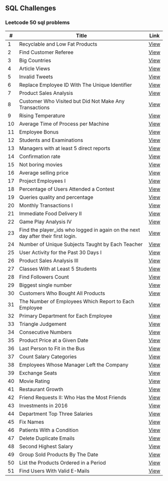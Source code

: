 ## SQL Challenges

### Leetcode 50 sql problems

| # | Title | Link |
|---| ----- | ---- |
| 1 |  Recyclable and Low Fat Products  |  [View](./leetcode_sql_50_problems/1.recycable_and_lowfat_products.sql)  | 
| 2 |  Find Customer Referee  |  [View](./leetcode_sql_50_problems/2.find_customer_referee.sql)  | 
| 3 |  Big Countries  |  [View](./leetcode_sql_50_problems/3.big_countries.sql)  | 
| 4 |  Article Views  |  [View](./leetcode_sql_50_problems/4.article_views.sql)  | 
| 5 |  Invalid Tweets  |  [View](./leetcode_sql_50_problems/5.invalid_tweets.sql)  | 
| 6 |  Replace Employee ID With The Unique Identifier  |  [View](./leetcode_sql_50_problems/6.replace_employee_id_with_the_unique_identifier.sql)  | 
| 7 |  Product Sales Analysis  |  [View](./leetcode_sql_50_problems/7.product_sales_analysis.sql)  | 
| 8 |  Customer Who Visited but Did Not Make Any Transactions  |  [View](./leetcode_sql_50_problems/8.no_transactions_customers.sql)  | 
| 9 |  Rising Temperature  |  [View](./leetcode_sql_50_problems/9.rising_temperature.sql)  | 
| 10 |  Average Time of Process per Machine  |  [View](./leetcode_sql_50_problems/10.avg_process_by_machine.sql)  | 
| 11 |  Employee Bonus  |  [View](./leetcode_sql_50_problems/11.employee_bonus.sql)  | 
| 12 |  Students and Examinations  |  [View](./leetcode_sql_50_problems/12.students_and_examinations.sql)  | 
| 13 |  Managers with at least 5 direct reports  |  [View](./leetcode_sql_50_problems/13.managers_with_5_reports.sql)  | 
| 14 |  Confirmation rate |  [View](./leetcode_sql_50_problems/14.confirmation_rate.sql)  | 
| 15 |  Not boring movies |  [View](./leetcode_sql_50_problems/15.not_boring_movies.sql)  | 
| 16 |  Average selling price |  [View](./leetcode_sql_50_problems/16.average_selling_price.sql)  | 
| 17 |  Project Employees I |  [View](./leetcode_sql_50_problems/17.project_employees.sql)  | 
| 18 |  Percentage of Users Attended a Contest |  [View](./leetcode_sql_50_problems/18.percentage_of_users.sql)  | 
| 19 |  Queries quality and percentage |  [View](./leetcode_sql_50_problems/19.queries_quantity_percentage.sql)  | 
| 20 |  Monthly Transactions I |  [View](./leetcode_sql_50_problems/20.monthly_transaction.sql)  | 
| 21 |  Immediate Food Delivery II |  [View](./leetcode_sql_50_problems/21.immediate_food_delivery.sql)  | 
| 22 |  Game Play Analysis IV |  [View](./leetcode_sql_50_problems/22.game_play_analysis.sql)  | 
| 23 |  Find the player_ids who logged in again on the next day after their first login. |  [View](./leetcode_sql_50_problems/23.game_play_analysis_I.sql)  | 
| 24 |  Number of Unique Subjects Taught by Each Teacher |  [View](./leetcode_sql_50_problems/24.unique_subjects_per_teacher.sql)  | 
| 25 |  User Activity for the Past 30 Days I |  [View](./leetcode_sql_50_problems/25.daily_active_users_in_30_day_period.sql)  | 
| 26 |  Product Sales Analysis III |  [View](./leetcode_sql_50_problems/26.first_year_sales_per_product.sql)  | 
| 27 |  Classes With at Least 5 Students |  [View](./leetcode_sql_50_problems/27.classes_with_min_5_students.sql)  | 
| 28 |  Find Followers Count |  [View](./leetcode_sql_50_problems/28.find_followers_count.sql)  | 
| 29 |  Biggest single number |  [View](./leetcode_sql_50_problems/29.biggest_single_number.sql)  | 
| 30 | Customers Who Bought All Products |  [View](./leetcode_sql_50_problems/30.customers_who_bought_all_products.sql)  | 
| 31 | The Number of Employees Which Report to Each Employee |  [View](./leetcode_sql_50_problems/31.employees_reports_count.sql)  | 
| 32 | Primary Department for Each Employee |  [View](./leetcode_sql_50_problems/32.primary_department_for_each_employee.sql)  | 
| 33 | Triangle Judgement |  [View](./leetcode_sql_50_problems/33.triangle_judgement.sql)  | 
| 34 | Consecutive Numbers |  [View](./leetcode_sql_50_problems/34.consecutive_numbers.sql)  | 
| 35 | Product Price at a Given Date |  [View](./leetcode_sql_50_problems/35.product_price_at_given_date.sql)  | 
| 36 | Last Person to Fit in the Bus |  [View](./leetcode_sql_50_problems/36.last_fit_person_in_bus.sql)  | 
| 37 | Count Salary Categories |  [View](./leetcode_sql_50_problems/37.count_salaries_categories.sql)  | 
| 38 | Employees Whose Manager Left the Company |  [View](./leetcode_sql_50_problems/38.managers_left_company.sql)  | 
| 39 | Exchange Seats |  [View](./leetcode_sql_50_problems/39.exchange_seats.sql)  | 
| 40 | Movie Rating |  [View](./leetcode_sql_50_problems/40.movie_rating.sql)  | 
| 41 | Restaurant Growth |  [View](./leetcode_sql_50_problems/41.restaurant_growth.sql)  | 
| 42 | Friend Requests II: Who Has the Most Friends |  [View](./leetcode_sql_50_problems/42.user_with_most_friends.sql)  | 
| 43 | Investments in 2016 |  [View](./leetcode_sql_50_problems/43.investments_in_2016.sql)  | 
| 44 | Department Top Three Salaries |  [View](./leetcode_sql_50_problems/44.dept_top_3_salaries.sql)  | 
| 45 | Fix Names |  [View](./leetcode_sql_50_problems/45.fix_names.sql)  | 
| 46 | Patients With a Condition |  [View](./leetcode_sql_50_problems/46.patients_with_conditions.sql)  | 
| 47 | Delete Duplicate Emails |  [View](./leetcode_sql_50_problems/47.delete_duplicate_email.sql)  | 
| 48 | Second Highest Salary |  [View](./leetcode_sql_50_problems/48.second_highest_salary.sql)  | 
| 49 | Group Sold Products By The Date |  [View](./leetcode_sql_50_problems/49.group_sold_products_by_date.sql)  | 
| 50 | List the Products Ordered in a Period |  [View](./leetcode_sql_50_problems/50.list_products_orderedBy_period.sql)  | 
| 51 | Find Users With Valid E-Mails |  [View](./leetcode_sql_50_problems/51.users_with_valid_emails.sql)  | 

